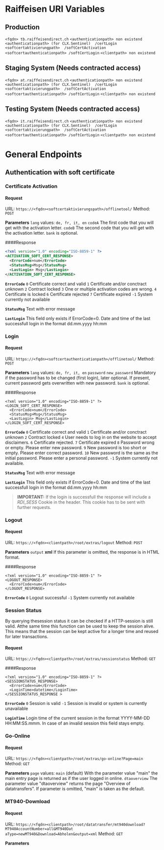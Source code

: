 # Raiffeisen URI Variables

## Production
`<fqdn> tb.raiffeisendirect.ch`
`<authenticationpath> non existend`
`<authenticationpath> (for CLX.Sentinel)  /certLogin`
`<softcertaktivierungpath>  /softCertActivation`
`<softcertauthenticationpath> /softCertLogin`
`<clientpath> non existend`

## Staging System (Needs contracted access)
`<fqdn> at.raiffeisendirect.ch`
`<authenticationpath> non existend`
`<authenticationpath> (for CLX.Sentinel)  /certLogin`
`<softcertaktivierungpath>  /softCertActivation`
`<softcertauthenticationpath> /softCertLogin`
`<clientpath> non existend`

## Testing System (Needs contracted access)
`<fqdn> it.raiffeisendirect.ch`
`<authenticationpath> non existend`
`<authenticationpath> (for CLX.Sentinel)  /certLogin`
`<softcertaktivierungpath>  /softCertActivation`
`<softcertauthenticationpath> /softCertLogin`
`<clientpath> non existend`


# General Endpoints

## Authentication with soft certificate
### Certificate Activation
#### Request
URL: `https://<fqdn><softcertaktivierungspath>/offlinetool/`
Method: `POST`

**Parameters**
`lang` values: `de, fr, it, en`
`codeA` The first code that you will get with the activation letter.
`codeB` The second code that you will get with the activation letter.
`bank` is optional.

####Response
```xml
<?xml version="1.0" encoding="ISO-8859-1" ?>
<ACTIVATION_SOFT_CERT_RESPONSE>
  <ErrorCode>num</ErrorCode>
  <StatusMsg>Msg</StatusMsg>
  <LastLogin> Msg</LastLogin>
</ACTIVATION_SOFT_CERT_RESPONSE>
```

**`ErrorCode`**
`0` Certificate correct and valid
`1` Certificate and/or conctract unknown
`2` Contract locked
`3` One or multiple activation codes are wrong.
`4` Certificate is locked
`6` Certificate rejected
`7` Certificate expired
`-1` System currently not available

**`StatusMsg`**
Text with error message

**`LastLogin`**
This field only exists if ErrorCode=0. Date and time of the last successfull login in the format dd.mm.yyyy hh:mm

### Login
#### Request

URL: `https://<fqdn><softcertauthenticationpath>/offlinetool/`
Method: `POST`

**Parameters**
`lang` values: `de, fr, it, en`
`password`
`new_password` Mandatory if the password has to be changed (first login), later optional. If present, current password gets overwritten with new password.
`bank` is optional.

####Response
```
<?xml version="1.0" encoding="ISO-8859-1" ?>
<LOGIN_SOFT_CERT_RESPONSE>
  <ErrorCode>num</ErrorCode>
  <StatusMsg>Msg</StatusMsg>
  <LastLogin> Msg</LastLogin>
</LOGIN_SOFT_CERT_RESPONSE>
```

**`ErrorCode`**
`0` Certificate correct and valid
`1` Certificate and/or conctract unknown
`2` Contract locked
`4` User needs to log in on the website to accept disclaimers.
`6` Certificate rejected.
`7` Certificate expired
`8` Password wrong or empty. Please enter new password.
`9` New password is too short or empty. Please enter correct password.
`10` New password is the same as the initial password. Please enter a personal password.
`-1` System currently not available.

**`StatusMsg`**
Text with error message

**`LastLogin`**
This field only exists if ErrorCode=0. Date and time of the last successfull login in the format dd.mm.yyyy hh:mm


> **IMPORTANT:** If the login is successfull the response will include a *RDI_SESS* Cookie in the header. This cookie has to be sent with further requests.

### Logout
#### Request
URL: `https://<fqdn><clientpath>/root/extras/logout`
Method: `POST`

**Parameters**
`output` **xml** If this parameter is omitted, the response is in HTML format.

####Response
```
<?xml version="1.0" encoding="ISO-8859-1" ?>
<LOGOUT_RESPONSE>
  <ErrorCode>num</ErrorCode>
</LOGOUT_RESPONSE>
```

**`ErrorCode`**
`0` Logout successful
`-1` System currently not available

### Session Status
By querying thesession status it can be checked if a HTTP-session is still valid. Atthe same time this function can be used to keep the session alive. This means that the session can be kept active for a longer time and reused for later transactions.

#### Request
URL: `https://<fqdn><clientpath>/root/extras/sessionstatus`
Method: `GET`

####Response
```
<?xml version="1.0" encoding="ISO-8859-1" ?>
<SESSIONSTATUS_RESPONSE>
  <ErrorCode>num</ErrorCode>
  <LoginTime>datetime</LoginTime>
</SESSIONSTATUS_RESPONSE >
```

**`ErrorCode`**
`0` Session is valid
`-1` Session is invalid or system is currently unavailable

**`LoginTime`**
Login time of the current session in the format YYYY-MM-DD HH:MM:SS.mmm. In case of an invalid session this field stays empty.

### Go-Online
#### Request
URL: `https://<fqdn><clientpath>/root/extras/go-online?Page=main`
Method: `GET`

**Parameters**
`page`  values: `main` (default) With the parameter value "main" the main entry page is returned as if the user logged in online. `dtaoverview` The parameter value "dtaoverview" returns the page "Overview of datatransfers". If parameter is omitted, "main" is taken as the default.

### MT940-Download
#### Request
URL: `https://<fqdn><clientpath>/root/datatransfer/mt940download?MT940AccountNumber=all&MT940Dat aType=newMT940&Download=Abholen&output=xml`
Method: `GET`

**Parameters**

